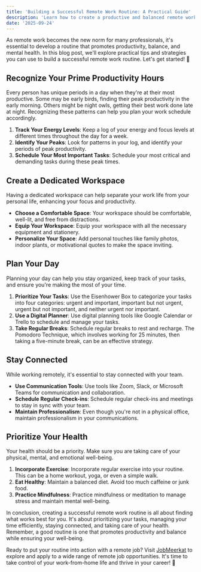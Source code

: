 ```yaml
---
title: 'Building a Successful Remote Work Routine: A Practical Guide'
description: 'Learn how to create a productive and balanced remote work routine. Gain practical tips and actionable advice to keep your work-from-home life balanced and thriving.'
date: '2025-09-24'
---
```


As remote work becomes the new norm for many professionals, it's essential to develop a routine that promotes productivity, balance, and mental health. In this blog post, we'll explore practical tips and strategies you can use to build a successful remote work routine. Let's get started! 🚀

## Recognize Your Prime Productivity Hours

Every person has unique periods in a day when they're at their most productive. Some may be early birds, finding their peak productivity in the early morning. Others might be night owls, getting their best work done late at night. Recognizing these patterns can help you plan your work schedule accordingly.

1. **Track Your Energy Levels**: Keep a log of your energy and focus levels at different times throughout the day for a week.
2. **Identify Your Peaks**: Look for patterns in your log, and identify your periods of peak productivity.
3. **Schedule Your Most Important Tasks**: Schedule your most critical and demanding tasks during these peak times.

## Create a Dedicated Workspace

Having a dedicated workspace can help separate your work life from your personal life, enhancing your focus and productivity.

* **Choose a Comfortable Space**: Your workspace should be comfortable, well-lit, and free from distractions.
* **Equip Your Workspace**: Equip your workspace with all the necessary equipment and stationery.
* **Personalize Your Space**: Add personal touches like family photos, indoor plants, or motivational quotes to make the space inviting.

## Plan Your Day

Planning your day can help you stay organized, keep track of your tasks, and ensure you're making the most of your time.

1. **Prioritize Your Tasks**: Use the Eisenhower Box to categorize your tasks into four categories: urgent and important, important but not urgent, urgent but not important, and neither urgent nor important.
2. **Use a Digital Planner**: Use digital planning tools like Google Calendar or Trello to schedule and manage your tasks.
3. **Take Regular Breaks**: Schedule regular breaks to rest and recharge. The Pomodoro Technique, which involves working for 25 minutes, then taking a five-minute break, can be an effective strategy.

## Stay Connected

While working remotely, it's essential to stay connected with your team. 

* **Use Communication Tools**: Use tools like Zoom, Slack, or Microsoft Teams for communication and collaboration.
* **Schedule Regular Check-ins**: Schedule regular check-ins and meetings to stay in sync with your team.
* **Maintain Professionalism**: Even though you're not in a physical office, maintain professionalism in your communications.

## Prioritize Your Health

Your health should be a priority. Make sure you are taking care of your physical, mental, and emotional well-being.

1. **Incorporate Exercise**: Incorporate regular exercise into your routine. This can be a home workout, yoga, or even a simple walk.
2. **Eat Healthy**: Maintain a balanced diet. Avoid too much caffeine or junk food.
3. **Practice Mindfulness**: Practice mindfulness or meditation to manage stress and maintain mental well-being.

In conclusion, creating a successful remote work routine is all about finding what works best for you. It's about prioritizing your tasks, managing your time efficiently, staying connected, and taking care of your health. Remember, a good routine is one that promotes productivity and balance while ensuring your well-being.

Ready to put your routine into action with a remote job? Visit [JobMeerkat](https://jobmeerkat.com) to explore and apply to a wide range of remote job opportunities. It's time to take control of your work-from-home life and thrive in your career! 🙌